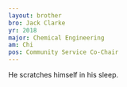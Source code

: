 ```yaml
---
layout: brother
bro: Jack Clarke
yr: 2018
major: Chemical Engineering
am: Chi
pos: Community Service Co-Chair
---
```

He scratches himself in his sleep.